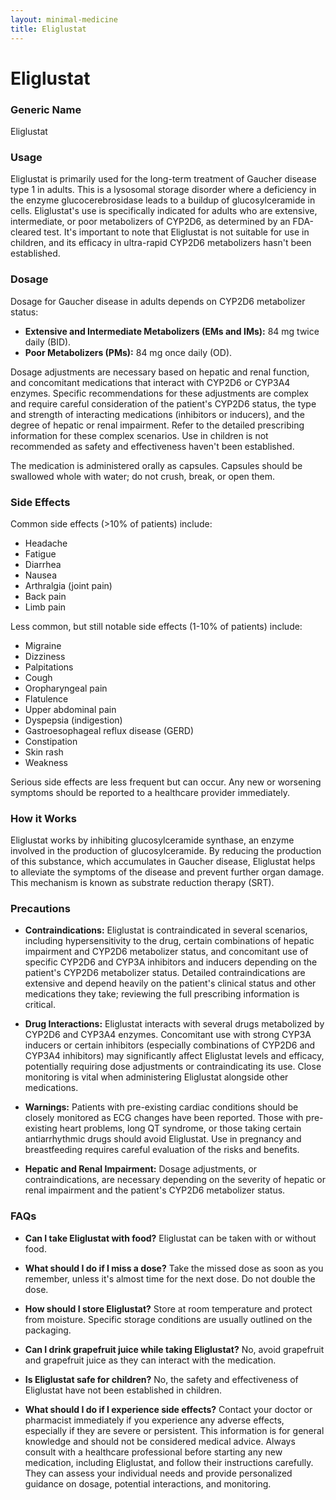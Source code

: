 ```yaml
---
layout: minimal-medicine
title: Eliglustat
---
```


# Eliglustat
### Generic Name
Eliglustat

### Usage
Eliglustat is primarily used for the long-term treatment of Gaucher disease type 1 in adults.  This is a lysosomal storage disorder where a deficiency in the enzyme glucocerebrosidase leads to a buildup of glucosylceramide in cells.  Eliglustat's use is specifically indicated for adults who are extensive, intermediate, or poor metabolizers of CYP2D6, as determined by an FDA-cleared test.  It's important to note that Eliglustat is not suitable for use in children, and its efficacy in ultra-rapid CYP2D6 metabolizers hasn't been established.

### Dosage
Dosage for Gaucher disease in adults depends on CYP2D6 metabolizer status:

* **Extensive and Intermediate Metabolizers (EMs and IMs):** 84 mg twice daily (BID).
* **Poor Metabolizers (PMs):** 84 mg once daily (OD).

Dosage adjustments are necessary based on hepatic and renal function, and concomitant medications that interact with CYP2D6 or CYP3A4 enzymes. Specific recommendations for these adjustments are complex and require careful consideration of the patient's CYP2D6 status, the type and strength of interacting medications (inhibitors or inducers), and the degree of hepatic or renal impairment. Refer to the detailed prescribing information for these complex scenarios.  Use in children is not recommended as safety and effectiveness haven't been established.

The medication is administered orally as capsules.  Capsules should be swallowed whole with water; do not crush, break, or open them.

### Side Effects
Common side effects (&gt;10% of patients) include:

* Headache
* Fatigue
* Diarrhea
* Nausea
* Arthralgia (joint pain)
* Back pain
* Limb pain

Less common, but still notable side effects (1-10% of patients) include:

* Migraine
* Dizziness
* Palpitations
* Cough
* Oropharyngeal pain
* Flatulence
* Upper abdominal pain
* Dyspepsia (indigestion)
* Gastroesophageal reflux disease (GERD)
* Constipation
* Skin rash
* Weakness


Serious side effects are less frequent but can occur.  Any new or worsening symptoms should be reported to a healthcare provider immediately.

### How it Works
Eliglustat works by inhibiting glucosylceramide synthase, an enzyme involved in the production of glucosylceramide. By reducing the production of this substance, which accumulates in Gaucher disease, Eliglustat helps to alleviate the symptoms of the disease and prevent further organ damage. This mechanism is known as substrate reduction therapy (SRT).

### Precautions
* **Contraindications:** Eliglustat is contraindicated in several scenarios, including hypersensitivity to the drug, certain combinations of hepatic impairment and CYP2D6 metabolizer status, and concomitant use of specific CYP2D6 and CYP3A inhibitors and inducers depending on the patient's CYP2D6 metabolizer status. Detailed contraindications are extensive and depend heavily on the patient's clinical status and other medications they take; reviewing the full prescribing information is critical.

* **Drug Interactions:** Eliglustat interacts with several drugs metabolized by CYP2D6 and CYP3A4 enzymes. Concomitant use with strong CYP3A inducers or certain inhibitors (especially combinations of CYP2D6 and CYP3A4 inhibitors) may significantly affect Eliglustat levels and efficacy, potentially requiring dose adjustments or contraindicating its use.  Close monitoring is vital when administering Eliglustat alongside other medications.

* **Warnings:**  Patients with pre-existing cardiac conditions should be closely monitored as ECG changes have been reported.  Those with pre-existing heart problems, long QT syndrome, or those taking certain antiarrhythmic drugs should avoid Eliglustat.  Use in pregnancy and breastfeeding requires careful evaluation of the risks and benefits.

* **Hepatic and Renal Impairment:**  Dosage adjustments, or contraindications,  are necessary depending on the severity of hepatic or renal impairment and the patient's CYP2D6 metabolizer status.

### FAQs
* **Can I take Eliglustat with food?**  Eliglustat can be taken with or without food.

* **What should I do if I miss a dose?**  Take the missed dose as soon as you remember, unless it's almost time for the next dose. Do not double the dose.

* **How should I store Eliglustat?**  Store at room temperature and protect from moisture. Specific storage conditions are usually outlined on the packaging.

* **Can I drink grapefruit juice while taking Eliglustat?** No, avoid grapefruit and grapefruit juice as they can interact with the medication.

* **Is Eliglustat safe for children?** No, the safety and effectiveness of Eliglustat have not been established in children.

* **What should I do if I experience side effects?** Contact your doctor or pharmacist immediately if you experience any adverse effects, especially if they are severe or persistent.  This information is for general knowledge and should not be considered medical advice. Always consult with a healthcare professional before starting any new medication, including Eliglustat, and follow their instructions carefully.  They can assess your individual needs and provide personalized guidance on dosage, potential interactions, and monitoring.
